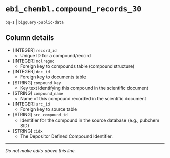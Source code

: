 # `ebi_chembl.compound_records_30`
`bq-1` | `bigquery-public-data`

## Column details
* [INTEGER]   `record_id`
  - Unique ID for a compound/record
* [INTEGER]   `molregno`
  - Foreign key to compounds table (compound structure)
* [INTEGER]   `doc_id`
  - Foreign key to documents table
* [STRING]    `compound_key`
  -  Key text identifying this compound in the scientific document
* [STRING]    `compound_name`
  - Name of this compound recorded in the scientific document
* [INTEGER]   `src_id`
  - Foreign key to source table
* [STRING]    `src_compound_id`
  -  Identifier for the compound in the source database (e.g., pubchem SID)
* [STRING]    `cidx`
  - The Depositor Defined Compound Identifier.

-------------------------------------------------------------------------------
*Do not make edits above this line.*
